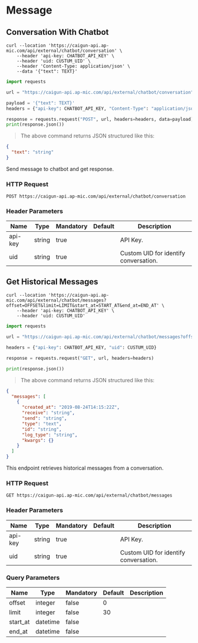 # Message

## Conversation With Chatbot

```shell
curl --location 'https://caigun-api.ap-mic.com/api/external/chatbot/conversation' \
    --header 'api-key: CHATBOT_API_KEY' \
    --header 'uid: CUSTUM_UID' \
    --header 'Content-Type: application/json' \
    --data '{"text": TEXT}'
```

```python
import requests

url = "https://caigun-api.ap-mic.com/api/external/chatbot/conversation"

payload = '{"text": TEXT}'
headers = {"api-key": CHATBOT_API_KEY, "Content-Type": "application/json"}

response = requests.request("POST", url, headers=headers, data=payload)
print(response.json())
```

> The above command returns JSON structured like this:

```json
{
  "text": "string"
}
```

Send message to chatbot and get response.

### HTTP Request

`POST https://caigun-api.ap-mic.com/api/external/chatbot/conversation`

### Header Parameters

| Name    | Type   | Mandatory | Default | Description                           |
| ------- | ------ | --------- | ------- | ------------------------------------- |
| api-key | string | true      |         | API Key.                              |
| uid     | string | true      |         | Custom UID for identify conversation. |

## Get Historical Messages

```shell
curl --location 'https://caigun-api.ap-mic.com/api/external/chatbot/messages?offset=OFFSET&limit=LIMIT&start_at=START_AT&end_at=END_AT' \
    --header 'api-key: CHATBOT_API_KEY' \
    --header 'uid: CUSTUM_UID'
```

```python
import requests

url = "https://caigun-api.ap-mic.com/api/external/chatbot/messages?offset=OFFSET&limit=LIMIT&start_at=START_AT&end_at=END_AT"

headers = {"api-key": CHATBOT_API_KEY, "uid": CUSTUM_UID}

response = requests.request("GET", url, headers=headers)

print(response.json())
```

> The above command returns JSON structured like this:

```json
{
  "messages": [
    {
      "created_at": "2019-08-24T14:15:22Z",
      "receive": "string",
      "send": "string",
      "type": "text",
      "id": "string",
      "log_type": "string",
      "kwargs": {}
    }
  ]
}
```

This endpoint retrieves historical messages from a conversation.

### HTTP Request

`GET https://caigun-api.ap-mic.com/api/external/chatbot/messages`

### Header Parameters

| Name    | Type   | Mandatory | Default | Description                           |
| ------- | ------ | --------- | ------- | ------------------------------------- |
| api-key | string | true      |         | API Key.                              |
| uid     | string | true      |         | Custom UID for identify conversation. |

### Query Parameters

| Name     | Type     | Mandatory | Default | Description |
| -------- | -------- | --------- | ------- | ----------- |
| offset   | integer  | false     | 0       |             |
| limit    | integer  | false     | 30      |             |
| start_at | datetime | false     |         |             |
| end_at   | datetime | false     |         |             |
